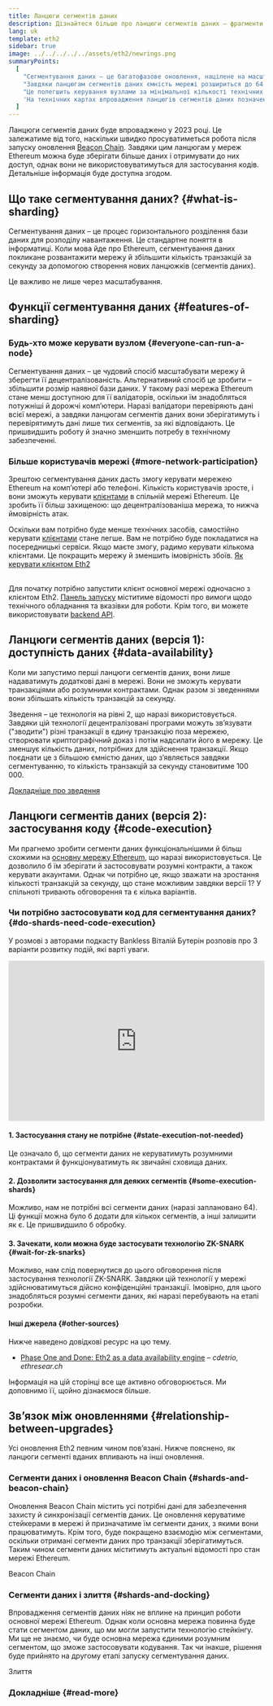 ```yaml
---
title: Ланцюги сегментів даних
description: Дізнайтеся більше про ланцюги сегментів даних – фрагменти мережі Ethereum, що дають змогу здійснювати більше транзакцій і полегшують роботу.
lang: uk
template: eth2
sidebar: true
image: ../../../../../assets/eth2/newrings.png
summaryPoints:
  [
    "Сегментування даних – це багатофазове оновлення, націлене на масштабування Ethereum.",
    "Завдяки ланцюгам сегментів даних ємність мережі розшириться до 64 нових блокчейнів.",
    "Це полегшить керування вузлами за мінімальної кількості технічних засобів.",
    'На технічних картах впровадження ланцюгів сегментів даних позначено як "Фаза 1" і (згодом) "Фаза 2".',
  ]
---
```


<UpgradeStatus date="~2023">
    Ланцюги сегментів даних буде впроваджено у 2023 році. Це залежатиме від того, наскільки швидко просуватиметься робота після запуску оновлення <a href="/eth2/beacon-chain/">Beacon Chain</a>. Завдяки цим ланцюгам у мереж Ethereum можна буде зберігати більше даних і отримувати до них доступ, однак вони не використовуватимуться для застосування кодів. Детальніше інформація буде доступна згодом.
</UpgradeStatus>

## Що таке сегментування даних? {#what-is-sharding}

Сегментування даних – це процес горизонтального розділення бази даних для розподілу навантаження. Це стандартне поняття в інформатиці. Коли мова йде про Ethereum, сегментування даних покликане розвантажити мережу й збільшити кількість транзакцій за секунду за допомогою створення нових ланцюжків (сегментів даних).

Це важливо не лише через масштабування.

## Функції сегментування даних {#features-of-sharding}

### Будь-хто може керувати вузлом {#everyone-can-run-a-node}

Сегментування даних – це чудовий спосіб масштабувати мережу й зберегти її децентралізованість. Альтернативний спосіб це зробити – збільшити розмір наявної бази даних. У такому разі мережа Ethereum стане менш доступною для її валідаторів, оскільки їм знадобляться потужніші й дорожчі комп’ютери. Наразі валідатори перевіряють дані всієї мережі, а завдяки ланцюгам сегментів даних вони зберігатимуть і перевірятимуть дані лише тих сегментів, за які відповідають. Це пришвидшить роботу й значно зменшить потребу в технічному забезпеченні.

### Більше користувачів мережі {#more-network-participation}

Зрештою сегментування даних дасть змогу керувати мережею Ethereum на комп’ютері або телефоні. Кількість користувачів зросте, і вони зможуть керувати [клієнтами](/developers/docs/nodes-and-clients/) в спільній мережі Ethereum. Це зробить її більш захищеною: що децентралізованіша мережа, то нижча ймовірність атак.

Оскільки вам потрібно буде менше технічних засобів, самостійно керувати [клієнтами](/developers/docs/nodes-and-clients/) стане легше. Вам не потрібно буде покладатися на посередницькі сервіси. Якщо маєте змогу, радимо керувати кількома клієнтами. Це покращить мережу й зменшить імовірність збоїв. [Як керувати клієнтом Eth2](/eth2/get-involved/)

<br />

<InfoBanner isWarning={true}>
  Для початку потрібно запустити клієнт основної мережі одночасно з клієнтом Eth2. <a href="https://launchpad.ethereum.org" target="_blank">Панель запуску</a> міститиме відомості про вимоги щодо технічного обладнання та вказівки для роботи. Крім того, ви можете використовувати <a href="/developers/docs/apis/backend/#available-libraries">backend API</a>.
</InfoBanner>

## Ланцюги сегментів даних (версія 1): доступність даних {#data-availability}

Коли ми запустимо перші ланцюги сегментів даних, вони лише надаватимуть додаткові дані в мережі. Вони не зможуть керувати транзакціями або розумними контрактами. Однак разом зі зведеннями вони збільшать кількість транзакцій за секунду.

Зведення – це технологія на рівні 2, що наразі використовується. Завдяки цій технології децентралізовані програми можуть зв’язувати ("зводити") різні транзакції в єдину транзакцію поза мережею, створювати криптографічний доказ і потім надсилати його в мережу. Це зменшує кількість даних, потрібних для здійснення транзакції. Якщо поєднати це з більшою ємністю даних, що з’являється завдяки сегментуванню, то кількість транзакцій за секунду становитиме 100 000.

[Докладніше про зведення](/developers/docs/layer-2-scaling/)

## Ланцюги сегментів даних (версія 2): застосування коду {#code-execution}

Ми прагнемо зробити сегменти даних функціональнішими й більш схожими на [основну мережу Ethereum](/glossary/#mainnet), що наразі використовується. Це дозволило б їм зберігати й застосовувати розумні контракти, а також керувати акаунтами. Однак чи потрібно це, якщо зважати на зростання кількості транзакцій за секунду, що стане можливим завдяки версії 1? У спільноті тривають обговорення та є кілька варіантів.

### Чи потрібно застосовувати код для сегментування даних? {#do-shards-need-code-execution}

У розмові з авторами подкасту Bankless Віталій Бутерін розповів про 3 варіанти розвитку подій, які варті уваги.

<iframe width="100%" height="315" src="https://www.youtube.com/embed/-R0j5AMUSzA?start=5841" frameborder="0" allow="accelerometer; autoplay; clipboard-write; encrypted-media; gyroscope; picture-in-picture" allowfullscreen mark="crwd-mark"></iframe>

#### 1. Застосування стану не потрібне {#state-execution-not-needed}

Це означало б, що сегменти даних не керуватимуть розумними контрактами й функціонуватимуть як звичайні сховища даних.

#### 2. Дозволити застосування для деяких сегментів {#some-execution-shards}

Можливо, нам не потрібні всі сегменти даних (наразі заплановано 64). Ці функції можна було б додати для кількох сегментів, а інші залишити як є. Це пришвидшило б обробку.

#### 3. Зачекати, коли можна буде застосувати технологію ZK-SNARK {#wait-for-zk-snarks}

Можливо, нам слід повернутися до цього обговорення після застосування технології ZK-SNARK. Завдяки цій технології у мережі здійснюватимуться дійсно конфіденційні транзакції. Імовірно, для цього знадобляться розумні сегменти даних, які наразі перебувають на етапі розробки.

#### Інші джерела {#other-sources}

Нижче наведено довідкові ресурс на цю тему.

- [Phase One and Done: Eth2 as a data availability engine](https://ethresear.ch/t/phase-one-and-done-eth2-as-a-data-availability-engine/5269/8) – _cdetrio, ethresear.ch_

Інформація на цій сторінці все ще активно обговорюється. Ми доповнимо її, щойно дізнаємося більше.

## Зв’язок між оновленнями {#relationship-between-upgrades}

Усі оновлення Eth2 певним чином пов’язані. Нижче пояснено, як ланцюги сегменті вданих впливають на інші оновлення.

### Сегменти даних і оновлення Beacon Chain {#shards-and-beacon-chain}

Оновлення Beacon Chain містить усі потрібні дані для забезпечення захисту й синхронізації сегментів даних. Це оновлення керуватиме стейкерами в мережі й призначатиме їм сегменти даних, з якими вони працюватимуть. Крім того, буде покращено взаємодію між сегментами, оскільки отримані сегменти даних про транзакції зберігатимуться. Таким чином сегменти даних міститимуть актуальні відомості про стан мережі Ethereum.

<ButtonLink to="/eth2/beacon-chain/">Beacon Chain</ButtonLink>

### Сегменти даних і злиття {#shards-and-docking}

Впровадження сегментів даних ніяк не вплине на принцип роботи основної мережі Ethereum. Однак коли основна мережа повинна буде стати сегментом даних, що ми могли запустити технологію стейкінгу. Ми ще не знаємо, чи буде основна мережа єдиними розумним сегментом, що зможе застосовувати кодування. Так чи інакше, рішення буде прийнято на другому етапі запуску сегментування даних.

<ButtonLink to="/eth2/docking/">Злиття</ButtonLink>

<Divider />

### Докладніше {#read-more}

<Eth2ShardChainsList />
